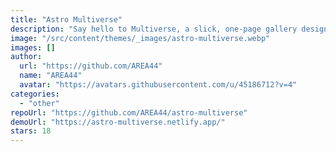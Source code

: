```yaml
---
title: "Astro Multiverse"
description: "Say hello to Multiverse, a slick, one-page gallery design with a fully functional lightbox. Designed by HTML5 UP."
image: "/src/content/themes/_images/astro-multiverse.webp"
images: []
author:
  url: "https://github.com/AREA44"
  name: "AREA44"
  avatar: "https://avatars.githubusercontent.com/u/45186712?v=4"
categories:
  - "other"
repoUrl: "https://github.com/AREA44/astro-multiverse"
demoUrl: "https://astro-multiverse.netlify.app/"
stars: 18
---
```

